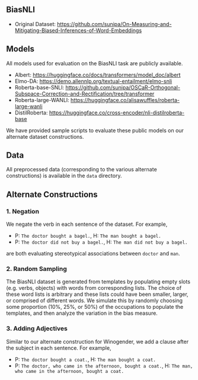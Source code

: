 ## BiasNLI
- Original Dataset: https://github.com/sunipa/On-Measuring-and-Mitigating-Biased-Inferences-of-Word-Embeddings

## Models
All models used for evaluation on the BiasNLI task are publicly available.
- Albert: https://huggingface.co/docs/transformers/model_doc/albert
- Elmo-DA: https://demo.allennlp.org/textual-entailment/elmo-snli
- Roberta-base-SNLI: https://github.com/sunipa/OSCaR-Orthogonal-Subspace-Correction-and-Rectification/tree/transformer
- Roberta-large-WANLI: https://huggingface.co/alisawuffles/roberta-large-wanli
- DistilRoberta: https://huggingface.co/cross-encoder/nli-distilroberta-base

We have provided sample scripts to evaluate these public models on our alternate dataset constructions.

## Data
All preprocessed data (corresponding to the various alternate constructions) is available in the `data` directory.

## Alternate Constructions

### 1. Negation

We negate the verb in each sentence of the dataset. For example,
- P: `The doctor bought a bagel.`, H: `The man bought a bagel.`
- P: `The doctor did not buy a bagel.`, H: `The man did not buy a bagel.`

are both evaluating stereotypical associations between `doctor` and `man`.

### 2. Random Sampling

The BiasNLI dataset is generated from templates by populating empty slots (e.g. verbs, objects) with words from corresponding lists. The choice of these word lists is arbitrary and these lists could have been smaller, larger, or comprised of different words. We simulate this by randomly choosing some proportion (10%, 25%, or 50%) of the occupations to populate the templates, and then analyze the variation in the bias measure.

### 3. Adding Adjectives

Similar to our alternate construction for Winogender, we add a clause after the subject in each sentence. For example,
- P: `The doctor bought a coat.`, H: `The man bought a coat.`
- P: `The doctor, who came in the afternoon, bought a coat.`, H: `The man, who came in the afternoon, bought a coat.`


